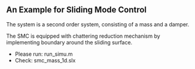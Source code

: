 ## An Example for Sliding Mode Control

The system is a second order system, consisting of a mass and a damper. 

The SMC is equipped with chattering reduction mechanism by implementing boundary around the sliding surface.

- Please run: run_simu.m
- Check: smc_mass_1d.slx
